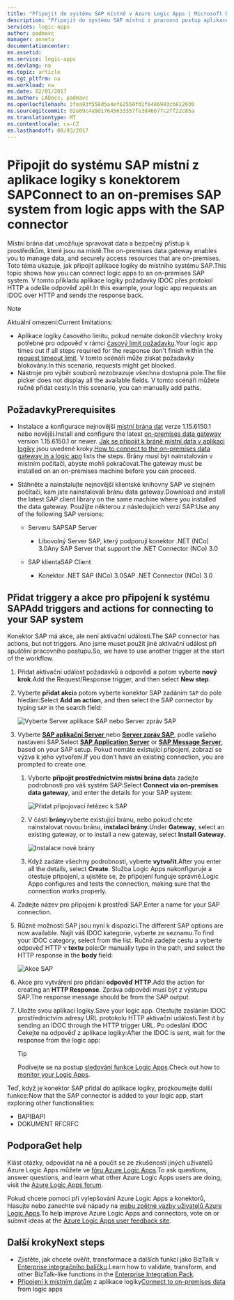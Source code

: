 ```yaml
---
title: "Připojit do systému SAP místně v Azure Logic Apps | Microsoft Docs"
description: "Připojit do systému SAP místní z pracovní postup aplikace logiky přes bránu místní data"
services: logic-apps
author: padmavc
manager: anneta
documentationcenter: 
ms.assetid: 
ms.service: logic-apps
ms.devlang: na
ms.topic: article
ms.tgt_pltfrm: na
ms.workload: na
ms.date: 02/01/2017
ms.author: LADocs; padmavc
ms.openlocfilehash: 3fea93f558d5a4ef62550fd1f6486903cb812930
ms.sourcegitcommit: 02e69c4a9d17645633357fe3d46677c2ff22c85a
ms.translationtype: MT
ms.contentlocale: cs-CZ
ms.lasthandoff: 08/03/2017
---
```

# <a name="connect-to-an-on-premises-sap-system-from-logic-apps-with-the-sap-connector"></a><span data-ttu-id="22030-103">Připojit do systému SAP místní z aplikace logiky s konektorem SAP</span><span class="sxs-lookup"><span data-stu-id="22030-103">Connect to an on-premises SAP system from logic apps with the SAP connector</span></span> 

<span data-ttu-id="22030-104">Místní brána dat umožňuje spravovat data a bezpečný přístup k prostředkům, které jsou na místě.</span><span class="sxs-lookup"><span data-stu-id="22030-104">The on-premises data gateway enables you to manage data, and securely access resources that are on-premises.</span></span> <span data-ttu-id="22030-105">Toto téma ukazuje, jak připojit aplikace logiky do místního systému SAP.</span><span class="sxs-lookup"><span data-stu-id="22030-105">This topic shows how you can connect logic apps to an on-premises SAP system.</span></span> <span data-ttu-id="22030-106">V tomto příkladu aplikace logiky požadavky IDOC přes protokol HTTP a odešle odpověď zpět.</span><span class="sxs-lookup"><span data-stu-id="22030-106">In this example, your logic app requests an IDOC over HTTP and sends the response back.</span></span>    

> [!NOTE]
> <span data-ttu-id="22030-107">Aktuální omezení:</span><span class="sxs-lookup"><span data-stu-id="22030-107">Current limitations:</span></span> 
> - <span data-ttu-id="22030-108">Aplikace logiky časového limitu, pokud nemáte dokončit všechny kroky potřebné pro odpověď v rámci [časový limit požadavku](./logic-apps-limits-and-config.md).</span><span class="sxs-lookup"><span data-stu-id="22030-108">Your logic app times out if all steps required for the response don't finish within the [request timeout limit](./logic-apps-limits-and-config.md).</span></span> <span data-ttu-id="22030-109">V tomto scénáři může získat požadavky blokovány.</span><span class="sxs-lookup"><span data-stu-id="22030-109">In this scenario, requests might get blocked.</span></span> 
> - <span data-ttu-id="22030-110">Nástroje pro výběr souborů nezobrazuje všechna dostupná pole.</span><span class="sxs-lookup"><span data-stu-id="22030-110">The file picker does not display all the available fields.</span></span> <span data-ttu-id="22030-111">V tomto scénáři můžete ručně přidat cesty.</span><span class="sxs-lookup"><span data-stu-id="22030-111">In this scenario, you can manually add paths.</span></span>

## <a name="prerequisites"></a><span data-ttu-id="22030-112">Požadavky</span><span class="sxs-lookup"><span data-stu-id="22030-112">Prerequisites</span></span>

- <span data-ttu-id="22030-113">Instalace a konfigurace nejnovější [místní brána dat](https://www.microsoft.com/download/details.aspx?id=53127) verze 1.15.6150.1 nebo novější.</span><span class="sxs-lookup"><span data-stu-id="22030-113">Install and configure the latest [on-premises data gateway](https://www.microsoft.com/download/details.aspx?id=53127) version 1.15.6150.1 or newer.</span></span> <span data-ttu-id="22030-114">[Jak se připojit k bráně místní data v aplikaci logiky](http://aka.ms/logicapps-gateway) jsou uvedené kroky.</span><span class="sxs-lookup"><span data-stu-id="22030-114">[How to connect to the on-premises data gateway in a logic app](http://aka.ms/logicapps-gateway) lists the steps.</span></span> <span data-ttu-id="22030-115">Brány musí být nainstalován v místním počítači, abyste mohli pokračovat.</span><span class="sxs-lookup"><span data-stu-id="22030-115">The gateway must be installed on an on-premises machine before you can proceed.</span></span>

- <span data-ttu-id="22030-116">Stáhněte a nainstalujte nejnovější klientské knihovny SAP ve stejném počítači, kam jste nainstalovali bránu data gateway.</span><span class="sxs-lookup"><span data-stu-id="22030-116">Download and install the latest SAP client library on the same machine where you installed the data gateway.</span></span> <span data-ttu-id="22030-117">Použijte některou z následujících verzí SAP:</span><span class="sxs-lookup"><span data-stu-id="22030-117">Use any of the following SAP versions:</span></span> 
    - <span data-ttu-id="22030-118">Serveru SAP</span><span class="sxs-lookup"><span data-stu-id="22030-118">SAP Server</span></span>
        - <span data-ttu-id="22030-119">Libovolný Server SAP, který podporují konektor .NET (NCo) 3.0</span><span class="sxs-lookup"><span data-stu-id="22030-119">Any SAP Server that support the .NET Connector (NCo) 3.0</span></span>
 
    - <span data-ttu-id="22030-120">SAP klienta</span><span class="sxs-lookup"><span data-stu-id="22030-120">SAP Client</span></span>
        - <span data-ttu-id="22030-121">Konektor .NET SAP (NCo) 3.0</span><span class="sxs-lookup"><span data-stu-id="22030-121">SAP .NET Connector (NCo) 3.0</span></span>

## <a name="add-triggers-and-actions-for-connecting-to-your-sap-system"></a><span data-ttu-id="22030-122">Přidat triggery a akce pro připojení k systému SAP</span><span class="sxs-lookup"><span data-stu-id="22030-122">Add triggers and actions for connecting to your SAP system</span></span>

<span data-ttu-id="22030-123">Konektor SAP má akce, ale není aktivační události.</span><span class="sxs-lookup"><span data-stu-id="22030-123">The SAP connector has actions, but not triggers.</span></span> <span data-ttu-id="22030-124">Ano jsme muset použít jiné aktivační událost při spuštění pracovního postupu.</span><span class="sxs-lookup"><span data-stu-id="22030-124">So, we have to use another trigger at the start of the workflow.</span></span> 

1. <span data-ttu-id="22030-125">Přidat aktivační událost požadavků a odpovědí a potom vyberte **nový krok**.</span><span class="sxs-lookup"><span data-stu-id="22030-125">Add the Request/Response trigger, and then select **New step**.</span></span>

2. <span data-ttu-id="22030-126">Vyberte **přidat akci**a potom vyberte konektor SAP zadáním `SAP` do pole hledání:</span><span class="sxs-lookup"><span data-stu-id="22030-126">Select **Add an action**, and then select the SAP connector by typing `SAP` in the search field:</span></span>    

     ![Vyberte Server aplikace SAP nebo Server zpráv SAP](media/logic-apps-using-sap-connector/sap-action.png)

3. <span data-ttu-id="22030-128">Vyberte [ **SAP aplikační Server** ](https://wiki.scn.sap.com/wiki/display/ABAP/ABAP+Application+Server) nebo [ **Server zpráv SAP**](http://help.sap.com/saphelp_nw70/helpdata/en/40/c235c15ab7468bb31599cc759179ef/frameset.htm), podle vašeho nastavení SAP.</span><span class="sxs-lookup"><span data-stu-id="22030-128">Select [**SAP Application Server**](https://wiki.scn.sap.com/wiki/display/ABAP/ABAP+Application+Server) or [**SAP Message Server**](http://help.sap.com/saphelp_nw70/helpdata/en/40/c235c15ab7468bb31599cc759179ef/frameset.htm), based on your SAP setup.</span></span> <span data-ttu-id="22030-129">Pokud nemáte existující připojení, zobrazí se výzva k jeho vytvoření.</span><span class="sxs-lookup"><span data-stu-id="22030-129">If you don't have an existing connection, you are prompted to create one.</span></span>

   1. <span data-ttu-id="22030-130">Vyberte **připojit prostřednictvím místní brána dat**a zadejte podrobnosti pro váš systém SAP:</span><span class="sxs-lookup"><span data-stu-id="22030-130">Select **Connect via on-premises data gateway**, and enter the details for your SAP system:</span></span>   

       ![Přidat připojovací řetězec k SAP](media/logic-apps-using-sap-connector/picture2.png)  

   2. <span data-ttu-id="22030-132">V části **brány**vyberte existující bránu, nebo pokud chcete nainstalovat novou bránu, **instalaci brány**.</span><span class="sxs-lookup"><span data-stu-id="22030-132">Under **Gateway**, select an existing gateway, or to install a new gateway, select **Install Gateway**.</span></span>

        ![Instalace nové brány](media/logic-apps-using-sap-connector/install-gateway.png)
  
   3. <span data-ttu-id="22030-134">Když zadáte všechny podrobnosti, vyberte **vytvořit**.</span><span class="sxs-lookup"><span data-stu-id="22030-134">After you enter all the details, select **Create**.</span></span> 
   <span data-ttu-id="22030-135">Služba Logic Apps nakonfiguruje a otestuje připojení, a ujistěte se, že připojení funguje správně.</span><span class="sxs-lookup"><span data-stu-id="22030-135">Logic Apps configures and tests the connection, making sure that the connection works properly.</span></span>

4. <span data-ttu-id="22030-136">Zadejte název pro připojení k prostředí SAP.</span><span class="sxs-lookup"><span data-stu-id="22030-136">Enter a name for your SAP connection.</span></span>

5. <span data-ttu-id="22030-137">Různé možnosti SAP jsou nyní k dispozici.</span><span class="sxs-lookup"><span data-stu-id="22030-137">The different SAP options are now available.</span></span> <span data-ttu-id="22030-138">Najít váš IDOC kategorie, vyberte ze seznamu.</span><span class="sxs-lookup"><span data-stu-id="22030-138">To find your IDOC category, select from the list.</span></span> <span data-ttu-id="22030-139">Ručně zadejte cestu a vyberte odpověď HTTP v **textu** pole:</span><span class="sxs-lookup"><span data-stu-id="22030-139">Or manually type in the path, and select the HTTP response in the **body** field:</span></span>

     ![Akce SAP](media/logic-apps-using-sap-connector/picture3.png)

6. <span data-ttu-id="22030-141">Akce pro vytváření pro přidání **odpověď HTTP**.</span><span class="sxs-lookup"><span data-stu-id="22030-141">Add the action for creating an **HTTP Response**.</span></span> <span data-ttu-id="22030-142">Zpráva odpovědi musí být z výstupu SAP.</span><span class="sxs-lookup"><span data-stu-id="22030-142">The response message should be from the SAP output.</span></span>

7. <span data-ttu-id="22030-143">Uložte svou aplikaci logiky.</span><span class="sxs-lookup"><span data-stu-id="22030-143">Save your logic app.</span></span> <span data-ttu-id="22030-144">Otestujte zasláním IDOC prostřednictvím adresy URL protokolu HTTP aktivační události.</span><span class="sxs-lookup"><span data-stu-id="22030-144">Test it by sending an IDOC through the HTTP trigger URL.</span></span> <span data-ttu-id="22030-145">Po odeslání IDOC Čekejte na odpověď z aplikace logiky:</span><span class="sxs-lookup"><span data-stu-id="22030-145">After the IDOC is sent, wait for the response from the logic app:</span></span>   

     > [!TIP]
     > <span data-ttu-id="22030-146">Podívejte se na postup [sledování funkce Logic Apps](../logic-apps/logic-apps-monitor-your-logic-apps.md).</span><span class="sxs-lookup"><span data-stu-id="22030-146">Check out how to [monitor your Logic Apps](../logic-apps/logic-apps-monitor-your-logic-apps.md).</span></span>

<span data-ttu-id="22030-147">Teď, když je konektor SAP přidal do aplikace logiky, prozkoumejte další funkce:</span><span class="sxs-lookup"><span data-stu-id="22030-147">Now that the SAP connector is added to your logic app, start exploring other functionalities:</span></span>

- <span data-ttu-id="22030-148">BAPI</span><span class="sxs-lookup"><span data-stu-id="22030-148">BAPI</span></span>
- <span data-ttu-id="22030-149">DOKUMENT RFC</span><span class="sxs-lookup"><span data-stu-id="22030-149">RFC</span></span>

## <a name="get-help"></a><span data-ttu-id="22030-150">Podpora</span><span class="sxs-lookup"><span data-stu-id="22030-150">Get help</span></span>

<span data-ttu-id="22030-151">Klást otázky, odpovídat na ně a poučit se ze zkušeností jiných uživatelů Azure Logic Apps můžete ve [fóru Azure Logic Apps](https://social.msdn.microsoft.com/Forums/en-US/home?forum=azurelogicapps).</span><span class="sxs-lookup"><span data-stu-id="22030-151">To ask questions, answer questions, and learn what other Azure Logic Apps users are doing, visit the [Azure Logic Apps forum](https://social.msdn.microsoft.com/Forums/en-US/home?forum=azurelogicapps).</span></span>

<span data-ttu-id="22030-152">Pokud chcete pomoci při vylepšování Azure Logic Apps a konektorů, hlasujte nebo zanechte své nápady na [webu zpětné vazby uživatelů Azure Logic Apps](http://aka.ms/logicapps-wish).</span><span class="sxs-lookup"><span data-stu-id="22030-152">To help improve Azure Logic Apps and connectors, vote on or submit ideas at the [Azure Logic Apps user feedback site](http://aka.ms/logicapps-wish).</span></span>

## <a name="next-steps"></a><span data-ttu-id="22030-153">Další kroky</span><span class="sxs-lookup"><span data-stu-id="22030-153">Next steps</span></span>

- <span data-ttu-id="22030-154">Zjistěte, jak chcete ověřit, transformace a dalších funkcí jako BizTalk v [Enterprise integračního balíčku](../logic-apps/logic-apps-enterprise-integration-overview.md).</span><span class="sxs-lookup"><span data-stu-id="22030-154">Learn how to validate, transform, and other BizTalk-like functions in the [Enterprise Integration Pack](../logic-apps/logic-apps-enterprise-integration-overview.md).</span></span> 
- <span data-ttu-id="22030-155">[Připojení k místním datům](../logic-apps/logic-apps-gateway-connection.md) z aplikace logiky</span><span class="sxs-lookup"><span data-stu-id="22030-155">[Connect to on-premises data](../logic-apps/logic-apps-gateway-connection.md) from logic apps</span></span>
